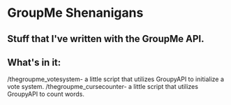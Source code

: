 # GroupMe Shenanigans
## Stuff that I've written with the GroupMe API.

What's in it:
-------------
 /thegroupme_votesystem- a little script that utilizes GroupyAPI to initialize a vote system.
 /thegroupme_cursecounter- a little script that utilizes GroupyAPI to count words.
